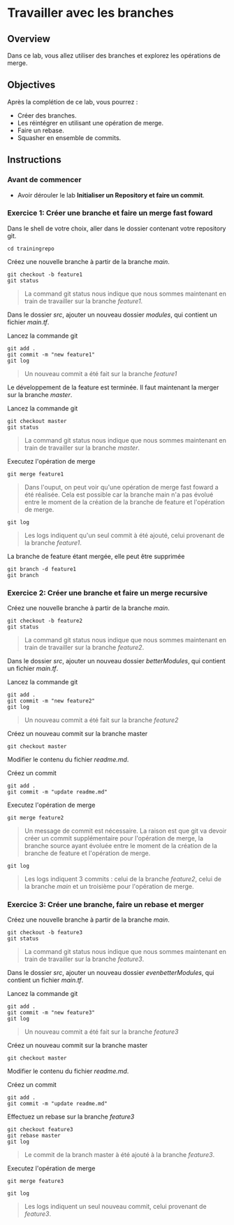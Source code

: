 # Travailler avec les branches

## Overview

Dans ce lab, vous allez utiliser des branches et explorez les opérations de merge.

## Objectives

Après la complétion de ce lab, vous pourrez :

-   Créer des branches.
-   Les réintégrer en utilisant une opération de merge.
-   Faire un rebase.
-   Squasher en ensemble de commits.

## Instructions

### Avant de commencer

- Avoir dérouler le lab **Initialiser un Repository et faire un commit**.

### Exercice 1: Créer une branche et faire un merge fast foward

Dans le shell de votre choix, aller dans le dossier contenant votre repository git.

```shell
cd trainingrepo
```

Créez une nouvelle branche à partir de la branche *main*.

```shell
git checkout -b feature1
git status
```

> La command git status nous indique que nous sommes maintenant en train de travailler sur la branche *feature1*.

Dans le dossier *src*, ajouter un nouveau dossier *modules*, qui contient un fichier *main.tf*.

Lancez la commande git

```shell
git add .
git commit -m "new feature1"
git log
```

> Un nouveau commit a été fait sur la branche *feature1*

Le développement de la feature est terminée. Il faut maintenant la merger sur la branche *master*.

Lancez la commande git

```shell
git checkout master
git status
```

> La command git status nous indique que nous sommes maintenant en train de travailler sur la branche *master*.

Executez l'opération de merge

```shell
git merge feature1
```

> Dans l'ouput, on peut voir qu'une opération de merge fast foward a été réalisée. Cela est possible car la branche main n'a pas évolué entre le moment de la création de la branche de feature et l'opération de merge.

```shell
git log
```

> Les logs indiquent qu'un seul commit à été ajouté, celui provenant de la branche *feature1*.

La branche de feature étant mergée, elle peut être supprimée

```shell
git branch -d feature1
git branch
```

### Exercice 2: Créer une branche et faire un merge recursive

Créez une nouvelle branche à partir de la branche *main*.

```shell
git checkout -b feature2
git status
```

> La command git status nous indique que nous sommes maintenant en train de travailler sur la branche *feature2*.

Dans le dossier *src*, ajouter un nouveau dossier *betterModules*, qui contient un fichier *main.tf*.

Lancez la commande git

```shell
git add .
git commit -m "new feature2"
git log
```

> Un nouveau commit a été fait sur la branche *feature2*

Créez un nouveau commit sur la branche master

```shell
git checkout master
```

Modifier le contenu du fichier *readme.md*.

Créez un commit

```shell
git add .
git commit -m "update readme.md"
```

Executez l'opération de merge

```shell
git merge feature2
```

> Un message de commit est nécessaire. La raison est que git va devoir créer un commit supplémentaire pour l'opération de merge, la branche source ayant évoluée entre le moment de la création de la branche de feature et l'opération de merge.

```shell
git log
```

> Les logs indiquent 3 commits : celui de la branche *feature2*, celui de la branche *main* et un troisième pour l'opération de merge.


### Exercice 3: Créer une branche, faire un rebase et merger

Créez une nouvelle branche à partir de la branche *main*.

```shell
git checkout -b feature3
git status
```

> La command git status nous indique que nous sommes maintenant en train de travailler sur la branche *feature3*.

Dans le dossier *src*, ajouter un nouveau dossier *evenbetterModules*, qui contient un fichier *main.tf*.

Lancez la commande git

```shell
git add .
git commit -m "new feature3"
git log
```

> Un nouveau commit a été fait sur la branche *feature3*

Créez un nouveau commit sur la branche master

```shell
git checkout master
```

Modifier le contenu du fichier *readme.md*.

Créez un commit

```shell
git add .
git commit -m "update readme.md"
```

Effectuez un rebase sur la branche *feature3*

```shell
git checkout feature3
git rebase master
git log
```

> Le commit de la branch master à été ajouté à la branche *feature3*.

Executez l'opération de merge

```shell
git merge feature3
```

```shell
git log
```

> Les logs indiquent un seul nouveau commit, celui provenant de *feature3*.

